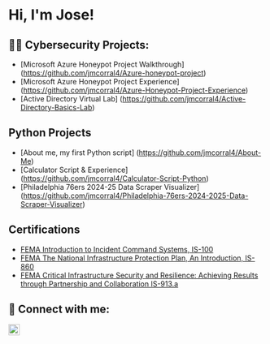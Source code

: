 <h1>Hi, I'm Jose!</h1>

<h2>👨‍💻 Cybersecurity Projects:</h2>

- [Microsoft Azure Honeypot Project Walkthrough] (https://github.com/jmcorral4/Azure-honeypot-project)
- [Microsoft Azure Honeypot Project Experience] (https://github.com/jmcorral4/Azure-Honeypot-Project-Experience)
- [Active Directory Virtual Lab] (https://github.com/jmcorral4/Active-Directory-Basics-Lab)

<h2> Python Projects </h2>

- [About me, my first Python script] (https://github.com/jmcorral4/About-Me)
- [Calculator Script & Experience] (https://github.com/jmcorral4/Calculator-Script-Python)
- [Philadelphia 76ers 2024-25 Data Scraper Visualizer] (https://github.com/jmcorral4/Philadelphia-76ers-2024-2025-Data-Scraper-Visualizer)

<h2> Certifications</h2>

- [FEMA Introduction to Incident Command Systems, IS-100](https://imgur.com/a/BYJgape)
- [FEMA The National Infrastructure Protection Plan, An Introduction, IS-860](https://imgur.com/a/fwwL6tt)
- [FEMA Critical Infrastructure Security and Resilience: Achieving Results through Partnership and Collaboration IS-913.a](https://imgur.com/a/fRYdBCb)

<h2> 🤳 Connect with me:</h2>

[<img align="left" alt="JoseCorral | LinkedIn" width="22px" src="https://cdn.jsdelivr.net/npm/simple-icons@v3/icons/linkedin.svg" />][linkedin]



[linkedin]: https://linkedin.com/in/jose-corral-863763208/

